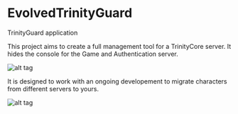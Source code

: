 # EvolvedTrinityGuard
TrinityGuard application

This project aims to create a full management tool for a TrinityCore server.
It hides the console for the Game and Authentication server.

![alt tag](http://s11.postimg.org/4juu8cv3n/Main_Screen.png)

It is designed to work with an ongoing developement to migrate characters from different servers to yours.

![alt tag](http://s22.postimg.org/qbtohar8x/features.png)
